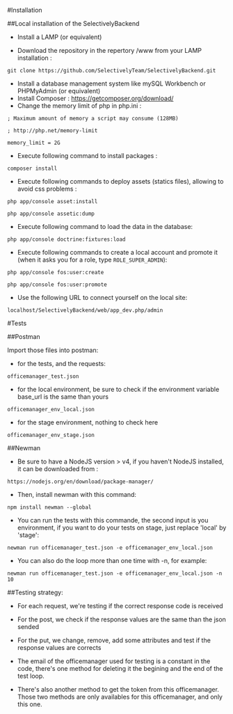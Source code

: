 #Installation

##Local installation of the SelectivelyBackend

- Install a LAMP (or equivalent)

- Download the repository in the repertory /www from your LAMP installation :

`git clone https://github.com/SelectivelyTeam/SelectivelyBackend.git`

- Install a database management system like mySQL Workbench or PHPMyAdmin (or equivalent)
- Install Composer : https://getcomposer.org/download/
- Change the memory limit of php in php.ini :


`; Maximum amount of memory a script may consume (128MB)`

`; http://php.net/memory-limit`

`memory_limit = 2G`

- Execute following command to install packages :


`composer install`

- Execute following commands to deploy assets (statics files), allowing to avoid css problems :


`php app/console asset:install`

`php app/console assetic:dump`

- Execute following command to load the data in the database:

`php app/console doctrine:fixtures:load`

- Execute following commands to create a local account and promote it (when it asks you for a role, type `ROLE_SUPER_ADMIN`):

`php app/console fos:user:create`

`php app/console fos:user:promote`
 
- Use the following URL to connect yourself on the local site:

`localhost/SelectivelyBackend/web/app_dev.php/admin`


#Tests

##Postman

Import those files into postman:

- for the tests, and the requests:
	
`officemanager_test.json`
			
- for the local environment, be sure to check if the environment variable base_url is the same than yours
		
`officemanager_env_local.json`
		
- for the stage environment, nothing to check here
		
`officemanager_env_stage.json`

##Newman

- Be sure to have a NodeJS version > v4, if you haven't NodeJS installed, it can be downloaded from :

`https://nodejs.org/en/download/package-manager/`

- Then, install newman with this command:

`npm install newman --global`

- You can run the tests with this commande, the second input is you environment, if you want to do your tests on stage, just replace 'local' by 'stage':

`newman run officemanager_test.json -e officemanager_env_local.json`

- You can also do the loop more than one time with -n, for example: 

`newman run officemanager_test.json -e officemanager_env_local.json -n 10`

##Testing strategy:

- For each request, we're testing if the correct response code is received

- For the post, we check if the response values are the same than the json sended

- For the put, we change, remove, add some attributes and test if the response values are corrects

- The email of the officemanager used for testing is a constant in the code, there's one method for deleting it the begining and the end of the test loop.
- There's also another method to get the token from this officemanager. Those two methods are only availables for this officemanager, and only this one.
